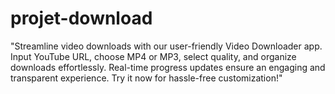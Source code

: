 # projet-download
"Streamline video downloads with our user-friendly Video Downloader app. Input YouTube URL, choose MP4 or MP3, select quality, and organize downloads effortlessly. Real-time progress updates ensure an engaging and transparent experience. Try it now for hassle-free customization!"

